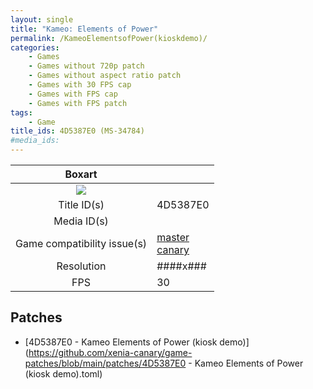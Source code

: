 ```yaml
---
layout: single
title: "Kameo: Elements of Power"
permalink: /KameoElementsofPower(kioskdemo)/
categories:
    - Games
    - Games without 720p patch
    - Games without aspect ratio patch
    - Games with 30 FPS cap
    - Games with FPS cap
    - Games with FPS patch
tags:
    - Game
title_ids: 4D5387E0 (MS-34784)
#media_ids:
---
```


| Boxart                      |                                                                            |
| :----:                      | :-                                                                         |
| ![](https://download-ssl.xbox.com/content/images/66acd000-77fe-1000-9115-d8024d530a87/1033/boxartlg.jpg) |
| Title ID(s)                 | 4D5387E0                                                                   |
| Media ID(s)                 |                                                                    |
| Game compatibility issue(s) | [master](https://github.com/xenia-project/game-compatibility/issues/)<br>[canary](https://github.com/xenia-canary/game-compatibility/issues/) |
| Resolution                  | ####x###                                                                   |
| FPS                         | 30                                                                         |

## Patches
* [4D5387E0 - Kameo Elements of Power (kiosk demo)](https://github.com/xenia-canary/game-patches/blob/main/patches/4D5387E0 - Kameo Elements of Power (kiosk demo).toml)

<!--This page was generated by a script. You can remove this comment once the page is verified to be free of mistakes.-->
